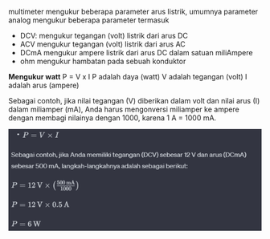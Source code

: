 multimeter mengukur beberapa parameter arus listrik, umumnya parameter analog mengukur beberapa parameter termasuk

- DCV: mengukur tegangan (volt) listrik dari arus DC
- ACV mengukur tegangan (volt) listrik dari arus AC
- DCmA mengukur ampere listrik dari arus DC dalam satuan miliAmpere
- ohm mengukur hambatan pada sebuah konduktor

**Mengukur watt**
P = V x I
P adalah daya (watt)
V adalah tegangan (volt)
I adalah arus (ampere)

 Sebagai contoh, jika nilai tegangan (V) diberikan dalam volt dan nilai arus (I) dalam miliamper (mA), Anda harus mengonversi miliamper ke ampere dengan membagi nilainya dengan 1000, karena 1 A = 1000 mA.
 
 ![00ad782e5dfe7e5e49812fc68d3f63a1.png](../../../_resources/00ad782e5dfe7e5e49812fc68d3f63a1.png)